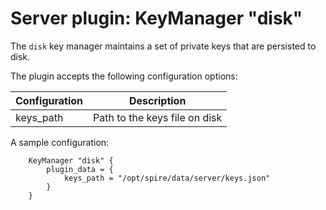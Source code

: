 # Server plugin: KeyManager "disk"

The `disk` key manager maintains a set of private keys that are persisted to
disk.

The plugin accepts the following configuration options:

| Configuration  | Description                           |
| -------------- | ------------------------------------- |
| keys_path      | Path to the keys file on disk         |

A sample configuration:

```
	KeyManager "disk" {
		plugin_data = {
			keys_path = "/opt/spire/data/server/keys.json"
		}
	}
```
